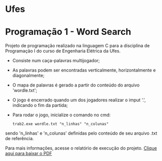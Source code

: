 # Ufes
# Programação 1 - Word Search

Projeto de programação realizado na linguagem C para a disciplina de Programação I do curso de Engenharia Elétrica da Ufes.

- Consiste num caça-palavras multijogador;
- As palavras podem ser encontradas verticalmente, horizontalmente e diagonalmente;
- O mapa de palavras é gerado a partir do conteúdo do arquivo 'wordle.txt';
- O jogo é encerrado quando um dos jogadores realizar o imput '.', indicando o fim da partida;
- Para rodar o jogo, inicialize o comando no cmd:

      trab2.exe wordle.txt "n_linhas" "n_colunas"

sendo 'n_linhas' e 'n_colunas' definidas pelo conteúdo de seu arquivo .txt de referência.


Para mais informações, acesse o relatório de execução do projeto.
[Clique aqui para baixar o PDF](https://github.com/AntonioSTO/Ufes-Prog1-WordSearch/blob/32fcf0cda44355526dd3ac62274af51de7955930/Relato%CC%81rio%20-%20T2.pdf)
